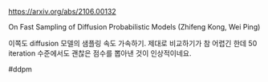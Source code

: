 https://arxiv.org/abs/2106.00132

On Fast Sampling of Diffusion Probabilistic Models (Zhifeng Kong, Wei Ping)

이쪽도 diffusion 모델의 샘플링 속도 가속하기. 제대로 비교하기가 참 어렵긴 한데 50 iteration 수준에서도 괜찮은 점수를 뽑아낸 것이 인상적이네요.

#ddpm